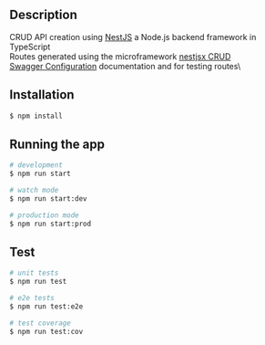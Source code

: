 ## Description

CRUD API creation using [NestJS](https://docs.nestjs.com/) a Node.js backend framework in TypeScript\
Routes generated using the microframework [nestjsx CRUD](https://github.com/nestjsx/crud)\
[Swagger Configuration](https://docs.nestjs.com/openapi/introduction) documentation and for testing routes\

## Installation

```bash
$ npm install
```

## Running the app

```bash
# development
$ npm run start

# watch mode
$ npm run start:dev

# production mode
$ npm run start:prod
```

## Test

```bash
# unit tests
$ npm run test

# e2e tests
$ npm run test:e2e

# test coverage
$ npm run test:cov
```
